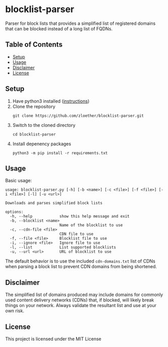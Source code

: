 # blocklist-parser
Parser for block lists that provides a simplified list of registered domains that can be blocked instead of a long list of FQDNs.


## Table of Contents
- [Setup](#setup)
- [Usage](#usage)
- [Disclaimer](#disclaimer)
- [License](#license)


## Setup
1. Have python3 installed ([instructions](https://realpython.com/installing-python/))
1. Clone the repository
    ```
    git clone https://github.com/zloether/blocklist-parser.git
    ```
1. Switch to the cloned directory
    ```
    cd blocklist-parser
    ```
1. Install depenency packages
    ```
    python3 -m pip install -r requirements.txt
    ```


## Usage
Basic usage:
```
usage: blocklist-parser.py [-h] [-b <name>] [-c <file>] [-f <file>] [-i <file>] [-l] [-u <url>]

Downloads and parses simplified block lists

options:
  -h, --help            show this help message and exit
  -b, --blocklist <name>
                        Name of the blocklist to use
  -c, --cdn-file <file>
                        CDN file to use
  -f, --file <file>     Blocklist file to use
  -i, --ignore <file>   Ignore file to use
  -l, --list            List supported blocklists
  -u, --url <url>       URL of blocklist to use
```

The default behavior is to use the included `cdn-domains.txt` list of CDNs when parsing a block list to prevent CDN domains from being shortened.


## Disclaimer
The simplified list of domains produced may include domains for commonly used content delivery networks (CDNs) that, if blocked, will likely break things on your network. Always validate the resultant list and use at your own risk.


## License

This project is licensed under the MIT License